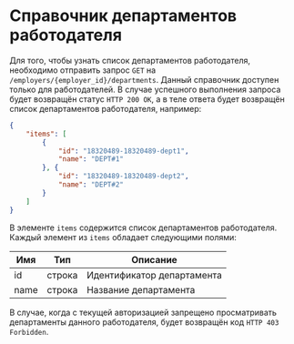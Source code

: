 # Справочник департаментов работодателя 

Для того, чтобы узнать список департаментов работодателя, необходимо отправить запрос `GET` на `/employers/{employer_id}/departments`.
Данный справочник доступен только для работодателей.
В случае успешного выполнения запроса будет возвращён статус `HTTP 200 OK`, а в теле ответа будет возвращён список департаментов работодателя, например:

```json
{
    "items": [
        {
            "id": "18320489-18320489-dept1", 
            "name": "DEPT#1"
        }, {
            "id": "18320489-18320489-dept2", 
            "name": "DEPT#2"
        }
    ]
}
```

В элементе `items` содержится список департаментов работодателя.
Каждый элемент из `items` обладает следующими полями:

 Имя | Тип | Описание
 --- | --- | ---
 id | строка | Идентификатор департамента
 name | строка | Название департамента

В случае, когда с текущей авторизацией запрещено просматривать департаменты данного работодателя, будет возвращён код `HTTP 403 Forbidden`.

